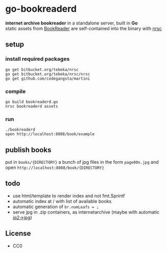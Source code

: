 # go-bookreaderd

**internet archive bookreader** in a standalone server, built in **Go**  
static assets from [BookReader](https://github.com/openlibrary/bookreader/tree/master/BookReader) are self-contained into the binary with [nrsc](http://bitbucket.org/tebeka/nrsc) 

## setup

### install required packages

	go get bitbucket.org/tebeka/nrsc
	go get bitbucket.org/tebeka/nrsc/nrsc
	go get github.com/codegangsta/martini
	
### compile

	go build bookreaderd.go
	nrsc bookreaderd assets
	
### run

	./bookreaderd
	open http://localhost:8088/book/example


## publish books

put in ```books/{DIRECTORY}``` a bunch of jpg files in the form ```page00n.jpg```
and open ```http://localhost:8088/book/{DIRECTORY}```


	
## todo
- use html/template to render index and not fmt.Sprintf
- automatic index at / with list of available books
- automatic generation of ```br.numLeafs = ;```
- serve jpg in .zip containers, as internetarchive (maybe with automatic [jp2->jpg](https://github.com/openlibrary/bookreader/blob/master/BookReaderIA/datanode/BookReaderImages.inc.php))


## License

* CC0
